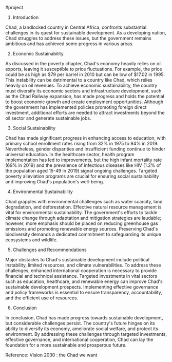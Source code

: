 #project 

1. Introduction

Chad, a landlocked country in Central Africa, confronts substantial challenges in its quest for sustainable development. As a developing nation, Chad struggles to address these issues, but the government remains ambitious and has achieved some progress in various areas.

2. Economic Sustainability

As discussed in the poverty chapter, Chad's economy heavily relies on oil exports, leaving it susceptible to price fluctuations. For example, the price could be as high as  $79 per barrel in 2010 but can be low of $17.02 in 1995. This instability can be detrimental to a country like Chad, which relies heavily on oil revenues. To achieve economic sustainability, the country must diversify its economic sectors and infrastructure development, such as the Chad Railway expansion, has made progress and holds the potential to boost economic growth and create employment opportunities. Although the government has implemented policies promoting foreign direct investment, additional efforts are needed to attract investments beyond the oil sector and generate sustainable jobs.

3. Social Sustainability

Chad has made significant progress in enhancing access to education, with primary school enrollment rates rising from 32% in 1975 to 94% in 2019. Nevertheless, gender disparities and insufficient funding continue to hinder universal education. In the healthcare sector, health program implementation has led to improvements, but the high infant mortality rate (69% in 2019) and the prevalence of infectious diseases like HIV (1.2% of the population aged 15-49 in 2019) signal ongoing challenges. Targeted poverty alleviation programs are crucial for ensuring social sustainability and improving Chad's population's well-being.

4. Environmental Sustainability

Chad grapples with environmental challenges such as water scarcity, land degradation, and deforestation. Effective natural resource management is vital for environmental sustainability. The government's efforts to tackle climate change through adaptation and mitigation strategies are laudable; however, more emphasis should be placed on reducing greenhouse gas emissions and promoting renewable energy sources. Preserving Chad's biodiversity demands a dedicated commitment to safeguarding its unique ecosystems and wildlife.

5. Challenges and Recommendations

Major obstacles to Chad's sustainable development include political instability, limited resources, and climate vulnerabilities. To address these challenges, enhanced international cooperation is necessary to provide financial and technical assistance. Targeted investments in vital sectors such as education, healthcare, and renewable energy can improve Chad's sustainable development prospects. Implementing effective governance and policy frameworks is essential to ensure transparency, accountability, and the efficient use of resources.

6. Conclusion

In conclusion, Chad has made progress towards sustainable development, but considerable challenges persist. The country's future hinges on its ability to diversify its economy, ameliorate social welfare, and protect its environment. By addressing these challenges through targeted investments, effective governance, and international cooperation, Chad can lay the foundation for a more sustainable and prosperous future.

Reference: Vision 2030 : the Chad we want